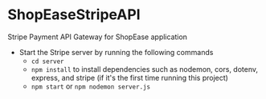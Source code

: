 # ShopEaseStripeAPI
Stripe Payment API Gateway for ShopEase application


- Start the Stripe server by running the following commands
    - `cd server`
    - `npm install` to install dependencies such as nodemon, cors, dotenv, express, and stripe (if it's the first time running this project)
    - `npm start` or `npm nodemon server.js`